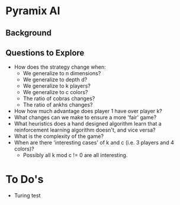 # Pyramix AI

## Background


## Questions to Explore
* How does the strategy change when:
  * We generalize to n dimensions?
  * We generalize to depth d?
  * We generalize to k players?
  * We generalize to c colors?
  * The ratio of cobras changes?
  * The ratio of ankhs changes?
* How how much advantage does player 1 have over player k?
* What changes can we make to ensure a more 'fair' game?
* What heuristics does a hand designed algorithm learn that a reinforcement learning algorithm doesn't, and vice versa?
* What is the complexity of the game?
* When are there 'interesting cases' of k and c (i.e. 3 players and 4 colors)?
  * Possibly all k mod c != 0 are all interesting.

# To Do's
* Turing test
